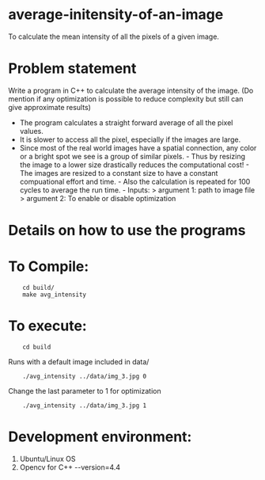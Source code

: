 # average-initensity-of-an-image
To calculate the mean intensity of all the pixels of a given image.

# Problem statement
Write a program in C++ to calculate the average intensity of the image. (Do mention if any optimization is possible to reduce complexity but still can give approximate results)

- The program calculates a straight forward average of all the pixel values.
- It is slower to access all the pixel, especially if the images are large.
- Since most of the real world images have a spatial connection, any color or a bright spot we see is a group of similar pixels.
        - Thus by resizing the image to a lower size drastically reduces the computational cost!
        - The images are resized to a constant size to have a constant compuational effort and time.
        - Also the calculation is repeated for 100 cycles to average the run time.
        - Inputs:
                > argument 1: path to image file
                > argument 2: To enable or disable optimization

# Details on how to use the programs
# To Compile:
        cd build/
        make avg_intensity

# To execute:
        cd build
        
Runs with a default image included in data\/

        ./avg_intensity ../data/img_3.jpg 0
        
Change the last parameter to 1 for optimization

        ./avg_intensity ../data/img_3.jpg 1

# Development environment:
1. Ubuntu/Linux OS
1. Opencv for C++ --version=4.4
